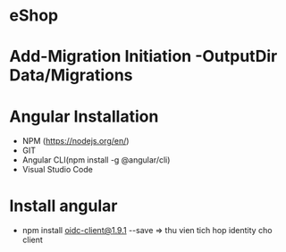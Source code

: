 # eShop
# Add-Migration Initiation -OutputDir Data/Migrations

# Angular Installation
- NPM (https://nodejs.org/en/)
- GIT
- Angular CLI(npm install -g @angular/cli)
- Visual Studio Code

# Install angular
- npm install oidc-client@1.9.1 --save => thu vien tich hop identity cho client